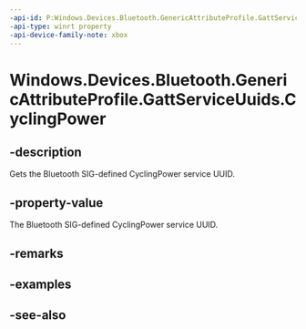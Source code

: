 ```yaml
---
-api-id: P:Windows.Devices.Bluetooth.GenericAttributeProfile.GattServiceUuids.CyclingPower
-api-type: winrt property
-api-device-family-note: xbox
---
```


<!-- Property syntax
public System.Guid CyclingPower { get; }
-->

# Windows.Devices.Bluetooth.GenericAttributeProfile.GattServiceUuids.CyclingPower

## -description
Gets the Bluetooth SIG-defined CyclingPower service UUID.

## -property-value
The Bluetooth SIG-defined CyclingPower service UUID.

## -remarks

## -examples

## -see-also
